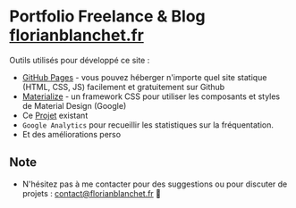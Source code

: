 # Portfolio Freelance & Blog [florianblanchet.fr](http://florianblanchet.fr)

Outils utilisés pour développé ce site :
- [GitHub Pages](https://pages.github.com) - vous pouvez héberger n'importe quel site statique (HTML, CSS, JS) facilement et gratuitement sur Github
- [Materialize](https://materializecss.com) - un framework CSS pour utiliser les composants et styles de Material Design (Google)
- Ce [Projet](https://github.com/andrewborstein/portfolio) existant
- `Google Analytics` pour recueillir les statistiques sur la fréquentation.
- Et des améliorations perso

## Note
- N'hésitez pas à me contacter pour des suggestions ou pour discuter de projets : contact@florianblanchet.fr 🤙